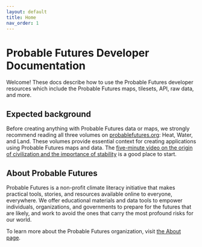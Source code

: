 ```yaml
---
layout: default
title: Home
nav_order: 1
---
```


# Probable Futures Developer Documentation
Welcome! These docs describe how to use the Probable Futures developer resources which include the Probable Futures maps, tilesets, API, raw data, and more.

## Expected background

Before creating anything with Probable Futures data or maps, we strongly recommend reading all three volumes on [probablefutures.org](https://probablefutures.org/): Heat, Water, and Land. These volumes provide essential context for creating applications using Probable Futures maps and data. The [five-minute video on the origin of civilization and the importance of stability](https://probablefutures.org/stability) is a good place to start.

## About Probable Futures
Probable Futures is a non-profit climate literacy initiative that makes practical tools, stories, and resources available online to everyone, everywhere. We offer educational materials and data tools to empower individuals, organizations, and governments to prepare for the futures that are likely, and work to avoid the ones that carry the most profound risks for our world.

To learn more about the Probable Futures organization, visit [the About page](https://probablefutures.org/about).
